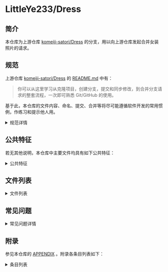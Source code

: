 # LittleYe233/Dress

## 简介

本仓库为上游仓库 [komeiji-satori/Dress](https://github.com/komeiji-satori/Dress) 的分支，用以向上游仓库发起合并女装照片的请求。

## 规范

上游仓库 [komeiji-satori/Dress](https://github.com/komeiji-satori/Dress) 的 [README.md](https://github.com/komeiji-satori/Dress/blob/master/README.md) 中有：

> 你可以从这里学习从克隆项目，创建分支，提交和同步修改，到合并分支请求的整套流程，一次即可熟悉 Git/GitHub 的使用。

基于此，本仓库的文件内容、命名、提交、合并等将尽可能遵循软件开发的常用惯例，作练习和提示他人用。

<details>
<summary>规范详情</summary>

### 国际化

考虑到上游仓库的国际化情况及他人阅读代码的便利性，本仓库的主要文件名和说明文档使用简体中文，提交消息中与仓库内容相关的可使用简体中文，与提交情况和行为 (如 `Create` 、 `Remove`) 相关的一般使用英文。

### 分支

本仓库的默认分支为 [dev](https://github.com/LittleYe233/Dress/tree/dev) 。考虑到上游仓库默认分支 [master](https://github.com/komeiji-satori/Dress/tree/master) 体积已很大，当前分支并不始于其任何一次提交。

### 提交

一般所有在 `git` 上进行的提交均位于本仓库默认分支。

一般提交消息的格式形如： `<行为>: <对象>` 或 `<描述性语句>` ，如 `Create: 图片001.png` 或 `Append more information to README`。

### 更新与推送

考虑到上游仓库维护者更新情况，本仓库的默认分支更新频率较上游仓库高，且仅更新文档时将不会推送至上游仓库。

推送至上游仓库时，将先依次让上游仓库的 `master` 分支与本地仓库的 `dev` 分支与本地仓库的 `master` 分支合并，再由本地仓库的 `master` 分支向上游仓库发起 Pull Requests 。

</details>

## 公共特征

若无其他说明，本仓库中主要文件均具有如下公共特征：

<details>
<summary>公共特征</summary>

| 参数名 | 参数值 |
| :-: | :-: |
| 拍摄对象 | 仓库拥有者 |
| 拍摄者 | 仓库拥有者 |
| 拍摄设备 | 手机 |
| 是否对图片二次加工 | 是 |
| 图片二次加工的目的 | 调整文件体积，去除隐私等敏感信息 |
| 是否保留二次加工前图片 | 否 |

</details>

## 文件列表

<details>
<summary>文件列表</summary>

| 文件名 | 标签 | 二次加工方式 (除去除 EXIF 信息) |
| :-: | :-: | :-: |
| <IMG_20211014_214637.jpg> | `女仆` | `缩放 0.5x` |
| <IMG_20211017_193725.jpg> | `女仆` | `缩放 0.5x` |
| <IMG_20211213_020404.jpg> | `JK` | `画笔遮盖` `缩放 0.5x` |
| <IMG_20211214_212728.jpg> | `JK` | `缩放 0.5x` |
| <IMG_20211220_131537.jpg> | `JK` | `缩放 0.5x` |
| <IMG_20211220_133031.jpg> | `JK` `白丝` | `缩放 0.5x` |
| <IMG_20220102_131004.jpg> | `女仆` `白丝` `缩放 0.5x` |  |

</details>

## 常见问题

<details>
<summary>常见问题详情</summary>

### 部分照片模糊？

- 常亮闪光灯拍摄效果不好；
- 拍摄姿势导致手抖 (已尽可能排除此种干扰) ；
- 已经过图像压缩处理。

### 女装的目的？

- ~~变得可爱~~；
- 体型控制；
- 了解相关知识 (包括生活常识) ；
- 为他人提供相关帮助。

### 更新频率？

暂不定期。与时间表相关。

### 目前的障碍？

- 没有合适的地点，无全身镜；
- 体型控制仍在进行中；
- 资金略匮乏；
- 时间略匮乏。

### 女装的主要发展方向？

暂未定。

</details>

## 附录

参见本仓库的 [APPENDIX](APPENDIX) 。附录各条目列表如下：

<details>
<summary>条目列表</summary>

| 条目名 | 条目链接 |
| :-: | :-: |
| 使用 Python 去除图片的 EXIF 信息 | <APPENDIX/python_exif_removal.md> |

</details>